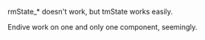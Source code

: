 rmState_* doesn't work, but tmState works easily.

Endive work on one and only one component, seemingly.
